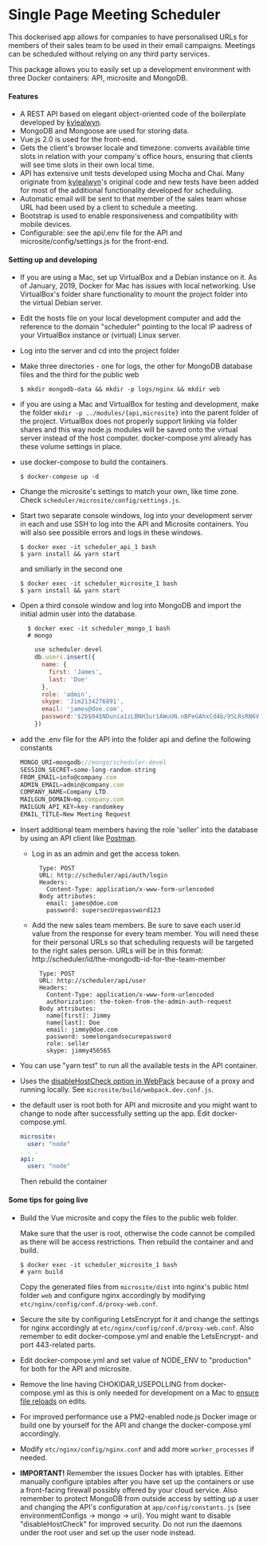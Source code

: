 # Single Page Meeting Scheduler

This dockerised app allows for companies to have personalised URLs for members of their sales team to be used in their email campaigns. Meetings can be scheduled without relying on any third party services.

This package allows you to easily set up a development environment with three Docker containers: API, microsite and MongoDB.

#### Features
* A REST API based on elegant object-oriented code of the boilerplate developed by <a href="https://github.com/kylealwyn/node-rest-api-boilerplate">kylealwyn</a>.
* MongoDB and Mongoose are used for storing data.
* Vue.js 2.0 is used for the front-end.
* Gets the client's browser locale and timezone: converts available time slots in relation with your company's office hours, ensuring that clients will see time slots in their own local time.
* API has extensive unit tests developed using Mocha and Chai. Many originate
  from <a href="https://github.com/kylealwyn/node-rest-api-boilerplate">kylealwyn</a>'s original code and new tests have been added for most of the additional functionality developed for scheduling.
* Automatic email will be sent to that member of the sales team whose URL had been used by a client to schedule a meeting.
* Bootstrap is used to enable responsiveness and compatibility with mobile devices.
* Configurable: see the api/.env file for the API and microsite/config/settings.js for the front-end.

#### Setting up and developing
- If you are using a Mac, set up VirtualBox and a Debian instance on it. As of January, 2019, Docker for Mac has issues with local networking. Use VirtualBox's folder share functionality to mount the project folder into the virtual Debian server.
- Edit the hosts file on your local development computer and add the reference to the domain "scheduler" pointing to the local IP aadress of your VirtualBox instance or (virtual) Linux server.
- Log into the server and cd into the project folder
- Make three directories - one for logs, the other for MongoDB database files and the third for the public web
  ```console
  $ mkdir mongodb-data && mkdir -p logs/nginx && mkdir web
  ```
- if you are using a Mac and VirtualBox for testing and development, make the folder ```mkdir -p ../modules/{api,microsite}``` into the parent folder of the project. VirtualBox does not properly support linking via folder shares and this way node.js modules will be saved onto the virtual server instead of the host computer. docker-compose.yml already has these volume settings in place.
- use docker-compose to build the containers.

  ```$ docker-compose up -d```

- Change the microsite's settings to match your own, like time zone. Check ```scheduler/microsite/config/settings.js```.
- Start two separate console windows, log into your development server in each and use SSH to log into the API and Microsite containers. You will also see possible errors and logs in these windows.

  ```console
  $ docker exec -it scheduler_api_1 bash
  $ yarn install && yarn start
  ```

  and smiliarly in the second one

  ```console
  $ docker exec -it scheduler_microsite_1 bash
  $ yarn install && yarn start
  ```

- Open a third console window and log into MongoDB and import the initial admin user into the database.

  ```console
    $ docker exec -it scheduler_mongo_1 bash
    # mongo
  ```
  ```javascript
      use scheduler-devel
      db.users.insert({
        name: {
          first: 'James',
          last: 'Doe'
        },
        role: 'admin',
        skype: 'Jim2134276891',
        email: 'james@doe.com',
        password:'$2b$04$NDunia1zLBNH3ur1AWuUN.nBPeGAhxCd4b/95LRsRN6VvKq9y6fzK'
      })
  ```  
- add the .env file for the API into the folder api and define the following constants
  ```javascript
  MONGO_URI=mongodb://mongo/scheduler-devel
  SESSION_SECRET=some-long-random-string
  FROM_EMAIL=info@company.com
  ADMIN_EMAIL=admin@company.com
  COMPANY_NAME=Company LTD.
  MAILGUN_DOMAIN=mg.company.com
  MAILGUN_API_KEY=key-randomkey
  EMAIL_TITLE=New Meeting Request
  ```
- Insert additional team members having the role 'seller' into the database by using an API client like <a href="https://www.getpostman.com/" target="_blank">Postman</a>.
  * Log in as an admin and get the access token.
    ```
      Type: POST
      URL: http://scheduler/api/auth/login
      Headers:
        Content-Type: application/x-www-form-urlencoded
      Body attributes:
        email: james@doe.com
        password: supersecUrepassword123
    ```
   * Add the new sales team members. Be sure to save each user.id value from the response for every team member. You will need these for their personal URLs so that scheduling requests will be targeted to the right sales person. URLs will be in this format: http://<span></span>scheduler/id/the-mongodb-id-for-the-team-member
      ```
        Type: POST
        URL: http://scheduler/api/user
        Headers:
          Content-Type: application/x-www-form-urlencoded
          authorization: the-token-from-the-admin-auth-request
        Body attributes:
          name[first]: Jimmy
          name[last]: Doe
          email: jimmy@doe.com
          password: somelongandsecurepassword
          role: seller
          skype: jimmy456565
      ```
- You can use "yarn test" to run all the available tests in the API container.
- Uses the <a href="https://github.com/webpack/webpack-dev-server/issues/882" target="_blank">disableHostCheck option in WebPack</a> because of a proxy and running locally. See ```microsite/build/webpack.dev.conf.js```.
- the default user is root both for API and microsite and you might want to change to node after successfully setting up the app. Edit docker-compose.yml.
    ```yml
    microsite:
      user: "node"
    . . .
    api:
      user: "node"
    ```
    Then rebuild the container

#### Some tips for going live
- Build the Vue microsite and copy the files to the public web folder.

  Make sure that the user is root, otherwise the code cannot be compiled as there will be access restrictions.
  Then rebuild the container and and build.

  ```console
  $ docker exec -it scheduler_microsite_1 bash
  # yarn build
  ```
  Copy the generated files from ```microsite/dist``` into nginx's public html folder ```web``` and configure nginx accordingly by modifying ```etc/nginx/config/conf.d/proxy-web.conf```.

- Secure the site by configuring LetsEncrypt for it and change the settings for nginx accordingly at ```etc/nginx/config/conf.d/proxy-web.conf```. Also remember to edit docker-compose.yml and enable the LetsEncrypt- and port 443-related parts.

- Edit docker-compose.yml and set value of NODE_ENV to "production" for both for the API and microsite.

- Remove the line having CHOKIDAR_USEPOLLING from docker-compose.yml as this is only needed for development on a Mac to <a href="https://tw.saowen.com/a/097837fac94163680f564644296e67b5d38ad9e98e36fae3f55b1bac7e68c07b" target="_blank">ensure file reloads</a> on edits.

- For improved performance use a PM2-enabled node.js Docker image or build one by yourself for the API and change the docker-compose.yml accordingly.

- Modify ```etc/nginx/config/nginx.conf``` and add more ```worker_processes``` if needed.

- <b>IMPORTANT!</b> Remember the issues Docker has with iptables. Either manually configure iptables after you have set up the containers or use a front-facing firewall possibly offered by your cloud service. Also remember to protect MongoDB from outside access by setting up a user and changing the API's configuration at ```app/config/constants.js``` (see environmentConfigs ->
mongo -> uri). You might want to disable "disableHostCheck" for improved security. Do not run the daemons under the root user and set up the user node instead.
